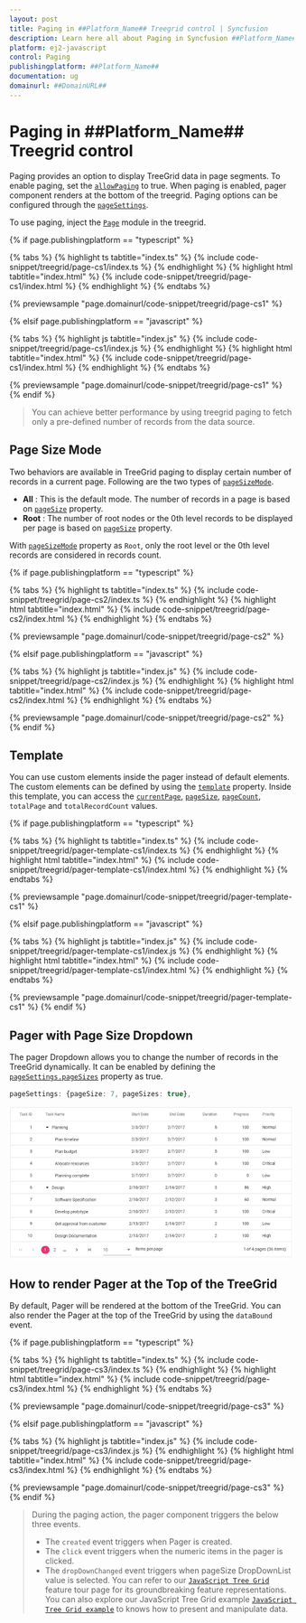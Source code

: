 ```yaml
---
layout: post
title: Paging in ##Platform_Name## Treegrid control | Syncfusion
description: Learn here all about Paging in Syncfusion ##Platform_Name## Treegrid control of Syncfusion Essential JS 2 and more.
platform: ej2-javascript
control: Paging 
publishingplatform: ##Platform_Name##
documentation: ug
domainurl: ##DomainURL##
---
```


# Paging in ##Platform_Name## Treegrid control

Paging provides an option to display TreeGrid data in page segments. To enable paging, set the [`allowPaging`](../api/treegrid/#allowpaging) to true. When paging is enabled, pager component renders at the bottom of the treegrid.
Paging options can be configured through the [`pageSettings`](../api/treegrid/#pagesettings).

To use paging, inject the [`Page`](../api/treegrid/#pagermodule) module in the treegrid.

{% if page.publishingplatform == "typescript" %}

 {% tabs %}
{% highlight ts tabtitle="index.ts" %}
{% include code-snippet/treegrid/page-cs1/index.ts %}
{% endhighlight %}
{% highlight html tabtitle="index.html" %}
{% include code-snippet/treegrid/page-cs1/index.html %}
{% endhighlight %}
{% endtabs %}
        
{% previewsample "page.domainurl/code-snippet/treegrid/page-cs1" %}

{% elsif page.publishingplatform == "javascript" %}

{% tabs %}
{% highlight js tabtitle="index.js" %}
{% include code-snippet/treegrid/page-cs1/index.js %}
{% endhighlight %}
{% highlight html tabtitle="index.html" %}
{% include code-snippet/treegrid/page-cs1/index.html %}
{% endhighlight %}
{% endtabs %}

{% previewsample "page.domainurl/code-snippet/treegrid/page-cs1" %}
{% endif %}

> You can achieve better performance by using treegrid paging to fetch only a pre-defined number of records from the data source.

## Page Size Mode

Two behaviors are available in TreeGrid paging to display certain number of records in a current page. Following are the two types of [`pageSizeMode`](../api/treegrid/pageSettingsModel/#pagesizemode).

* **All** : This is the default mode. The number of records in a page is based on [`pageSize`](../api/treegrid/pageSettingsModel/#pagesize) property.
* **Root** : The number of root nodes or the 0th level records to be displayed per page is based on [`pageSize`](../api/treegrid/pageSettingsModel/#pagesize) property.

With [`pageSizeMode`](../api/treegrid/pageSettingsModel/#pagesizemode) property as `Root`, only the root level or the 0th level records are considered in records count.

{% if page.publishingplatform == "typescript" %}

 {% tabs %}
{% highlight ts tabtitle="index.ts" %}
{% include code-snippet/treegrid/page-cs2/index.ts %}
{% endhighlight %}
{% highlight html tabtitle="index.html" %}
{% include code-snippet/treegrid/page-cs2/index.html %}
{% endhighlight %}
{% endtabs %}
        
{% previewsample "page.domainurl/code-snippet/treegrid/page-cs2" %}

{% elsif page.publishingplatform == "javascript" %}

{% tabs %}
{% highlight js tabtitle="index.js" %}
{% include code-snippet/treegrid/page-cs2/index.js %}
{% endhighlight %}
{% highlight html tabtitle="index.html" %}
{% include code-snippet/treegrid/page-cs2/index.html %}
{% endhighlight %}
{% endtabs %}

{% previewsample "page.domainurl/code-snippet/treegrid/page-cs2" %}
{% endif %}

## Template

You can use custom elements inside the pager instead of default elements.
The custom elements can be defined by using the [`template`](../api/treegrid/pageSettingsModel/#template) property.
Inside this template, you can access the [`currentPage`](../api/treegrid/pageSettingsModel/#currentpage), [`pageSize`](../api/treegrid/pageSettingsModel/#pagesize), [`pageCount`](../api/treegrid/pageSettingsModel/#pagecount), `totalPage` and `totalRecordCount` values.

{% if page.publishingplatform == "typescript" %}

 {% tabs %}
{% highlight ts tabtitle="index.ts" %}
{% include code-snippet/treegrid/pager-template-cs1/index.ts %}
{% endhighlight %}
{% highlight html tabtitle="index.html" %}
{% include code-snippet/treegrid/pager-template-cs1/index.html %}
{% endhighlight %}
{% endtabs %}
        
{% previewsample "page.domainurl/code-snippet/treegrid/pager-template-cs1" %}

{% elsif page.publishingplatform == "javascript" %}

{% tabs %}
{% highlight js tabtitle="index.js" %}
{% include code-snippet/treegrid/pager-template-cs1/index.js %}
{% endhighlight %}
{% highlight html tabtitle="index.html" %}
{% include code-snippet/treegrid/pager-template-cs1/index.html %}
{% endhighlight %}
{% endtabs %}

{% previewsample "page.domainurl/code-snippet/treegrid/pager-template-cs1" %}
{% endif %}

## Pager with Page Size Dropdown

The pager Dropdown allows you to change the number of records in the TreeGrid dynamically. It can be enabled by defining the [`pageSettings.pageSizes`](../api/treegrid/pageSettingsModel/#pagesizes) property as true.

```ts
pageSettings: {pageSize: 7, pageSizes: true},
```

![Page size dropdown](images/pagesizes.png)

## How to render Pager at the Top of the TreeGrid

By default, Pager will be rendered at the bottom of the TreeGrid. You can also render the Pager at the top of the TreeGrid by using the `dataBound` event.

{% if page.publishingplatform == "typescript" %}

 {% tabs %}
{% highlight ts tabtitle="index.ts" %}
{% include code-snippet/treegrid/page-cs3/index.ts %}
{% endhighlight %}
{% highlight html tabtitle="index.html" %}
{% include code-snippet/treegrid/page-cs3/index.html %}
{% endhighlight %}
{% endtabs %}
        
{% previewsample "page.domainurl/code-snippet/treegrid/page-cs3" %}

{% elsif page.publishingplatform == "javascript" %}

{% tabs %}
{% highlight js tabtitle="index.js" %}
{% include code-snippet/treegrid/page-cs3/index.js %}
{% endhighlight %}
{% highlight html tabtitle="index.html" %}
{% include code-snippet/treegrid/page-cs3/index.html %}
{% endhighlight %}
{% endtabs %}

{% previewsample "page.domainurl/code-snippet/treegrid/page-cs3" %}
{% endif %}

> During the paging action, the pager component triggers the below three events.
> * The `created` event triggers when Pager is created.
> * The `click` event triggers when the numeric items in the pager is clicked.
> * The `dropDownChanged` event triggers when pageSize DropDownList value is selected.
> You can refer to our [`JavaScript Tree Grid`](https://www.syncfusion.com/javascript-ui-controls/js-tree-grid) feature tour page for its groundbreaking feature representations. You can also explore our JavaScript Tree Grid example [`JavaScript Tree Grid example`](https://ej2.syncfusion.com/demos/#/material/tree-grid/treegrid-overview.html) to knows how to present and manipulate data.